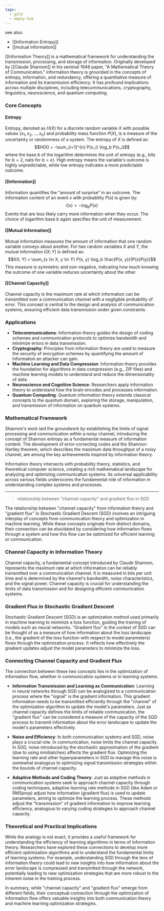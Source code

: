 ```yaml
---
tags:
  - gold
  - empty-hub
---
```


see also:
- [[Information Entropy]]
- [[mutual information]]

[[Information Theory]] is a mathematical framework for understanding the transmission, processing, and storage of information. Originally developed by [[Claude Shannon]] in his seminal 1948 paper, "A Mathematical Theory of Communication," information theory is grounded in the concepts of entropy, information, and redundancy, offering a quantitative measure of information and its transmission efficiency. It has profound implications across multiple disciplines, including telecommunications, cryptography, linguistics, neuroscience, and quantum computing.

### Core Concepts

#### Entropy
Entropy, denoted as $H(X)$ for a discrete random variable $X$ with possible values $\{x_1, x_2, ..., x_n\}$ and probability mass function $P(X)$, is a measure of the uncertainty or randomness of a system. The entropy of $X$ is defined as:
$$H(X) = -\sum_{i=1}^{n} P(x_i) \log_b P(x_i)$$
where the base $b$ of the logarithm determines the unit of entropy (e.g., bits for $b=2$, nats for $b=e$). High entropy means the variable's outcome is highly unpredictable, while low entropy indicates a more predictable outcome.

#### [[Information]]
Information quantifies the "amount of surprise" in an outcome. The information content of an event $x$ with probability $P(x)$ is given by:
$$I(x) = -\log_b P(x)$$
Events that are less likely carry more information when they occur. The choice of logarithm base $b$ again specifies the unit of measurement.

#### [[Mutual Information]]
Mutual information measures the amount of information that one random variable conveys about another. For two random variables $X$ and $Y$, the mutual information $I(X; Y)$ is defined as:
$$I(X; Y) = \sum_{x \in X, y \in Y} P(x, y) \log_b \frac{P(x, y)}{P(x)P(y)}$$
This measure is symmetric and non-negative, indicating how much knowing the outcome of one variable reduces uncertainty about the other.

#### [[Channel Capacity]]
Channel capacity is the maximum rate at which information can be transmitted over a communication channel with a negligible probability of error. This concept is central to the design and analysis of communication systems, ensuring efficient data transmission under given constraints.

### Applications

- **Telecommunications**: Information theory guides the design of coding schemes and communication protocols to optimize bandwidth and minimize errors in data transmission.
- **Cryptography**: Principles from information theory are used to measure the security of encryption schemes by quantifying the amount of information an attacker can gain.
- **Machine Learning and Data Compression**: Information theory provides the foundation for algorithms in data compression (e.g., ZIP files) and machine learning models to understand and reduce the dimensionality of data.
- **Neuroscience and Cognitive Science**: Researchers apply information theory to understand how the brain encodes and processes information.
- **Quantum Computing**: Quantum information theory extends classical concepts to the quantum domain, exploring the storage, manipulation, and transmission of information on quantum systems.

### Mathematical Framework

Shannon's work laid the groundwork by establishing the limits of signal processing and communication within a noisy channel, introducing the concept of Shannon entropy as a fundamental measure of information content. The development of error-correcting codes and the Shannon-Hartley theorem, which describes the maximum data throughput of a noisy channel, are among the key achievements inspired by information theory.

Information theory intersects with probability theory, statistics, and theoretical computer science, creating a rich mathematical landscape for analyzing and optimizing communication systems. Its universal applicability across various fields underscores the fundamental role of information in understanding complex systems and processes.

---

> relationship between "channel capacity" and gradient flux in SGD

The relationship between "channel capacity" from information theory and "gradient flux" in Stochastic Gradient Descent (SGD) involves an intriguing interplay of concepts from communication theory and optimization in machine learning. While these concepts originate from distinct domains, their connection can be elucidated by considering how information flows through a system and how this flow can be optimized for efficient learning or communication.

### Channel Capacity in Information Theory

Channel capacity, a fundamental concept introduced by Claude Shannon, represents the maximum rate at which information can be reliably transmitted over a communication channel. It is measured in bits per unit time and is determined by the channel's bandwidth, noise characteristics, and the signal power. Channel capacity is crucial for understanding the limits of data transmission and for designing efficient communication systems.

### Gradient Flux in Stochastic Gradient Descent

Stochastic Gradient Descent (SGD) is an optimization method used primarily in machine learning to minimize a loss function, guiding the training of models such as neural networks. "Gradient flux" in the context of SGD can be thought of as a measure of how information about the loss landscape (i.e., the gradient of the loss function with respect to model parameters) flows through the optimization process. It reflects how effectively the gradient updates adjust the model parameters to minimize the loss.

### Connecting Channel Capacity and Gradient Flux

The connection between these two concepts lies in the optimization of information flow, whether in communication systems or in learning systems.

- **Information Transmission and Learning as Communication**: Learning in neural networks through SGD can be analogized to a communication process where the "signal" is the gradient information. This gradient information needs to be transmitted efficiently through the "channel" of the optimization algorithm to update the model's parameters. Just as channel capacity defines the limits of reliable communication, the "gradient flux" can be considered a measure of the capacity of the SGD process to transmit information about the error landscape to update the model's parameters effectively.

- **Noise and Efficiency**: In both communication systems and SGD, noise plays a crucial role. In communication, noise limits the channel capacity. In SGD, noise introduced by the stochastic approximation of the gradient (due to using minibatches) affects the gradient flux. Optimizing the learning rate and other hyperparameters in SGD to manage this noise is somewhat analogous to optimizing signal transmission strategies within the bounds of channel capacity.

- **Adaptive Methods and Coding Theory**: Just as adaptive methods in communication systems seek to approach channel capacity through coding techniques, adaptive learning rate methods in SGD (like Adam or RMSprop) adjust how information (gradient flux) is used to update parameters, aiming to optimize the learning process. These methods adjust the "transmission" of gradient information to improve learning efficiency, analogous to varying coding strategies to approach channel capacity.

### Theoretical and Practical Implications

While the analogy is not exact, it provides a useful framework for understanding the efficiency of learning algorithms in terms of information theory. Researchers have explored these connections to develop more efficient optimization algorithms and to understand the fundamental limits of learning systems. For example, understanding SGD through the lens of information theory could lead to new insights into how information about the error landscape is compressed and transmitted through the network, potentially leading to new optimization strategies that are more robust to the inherent noise in the training process.

In summary, while "channel capacity" and "gradient flux" emerge from different fields, their conceptual connection through the optimization of information flow offers valuable insights into both communication theory and machine learning optimization strategies.